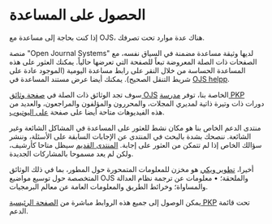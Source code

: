 # الحصول على المساعدة

إذا كنت بحاجة إلى مساعدة مع OJS، هناك عدة موارد تحت تصرفك.

منصة "Open Journal Systems" لديها وثيقة مساعدة مضمنة في السياق نفسه، مع الصفحات ذات الصلة المعروضة تبعاً للصفحة التي تعرضها حالياً. يمكنك العثور على هذه المساعدة الحساسة من خلال النقر على رابط مساعدة اليومية (الموجود عادة على شريط التنقل الصحيح). يمكنك أيضا عرض مستند المساعدة في [OJS helpp](http://pkp.sfu.ca/ojs/demo/present/index.php/index/help/).


سوف تجد الوثائق ذات الصلة في [صفحة وثائق OJS](https://pkp.sfu.ca/wiki/index.php?title=OJS_Documentation) الخاصة بنا، توفر [مدرسة PKP](http://pkpschool.sfu.ca/) دورات ذات وتيرة ذاتية لمديري المجلات، والمحررون والمؤلفون والمراجعون، والعديد من هذه الفيديوهات متاحة أيضا على صفحة [على اليوتيوب](https://www.youtube.com/user/PublicKnowledgeProj/).

منتدى الدعم الخاص بنا [](https://forum.pkp.sfu.ca/) هو مكان نشط للعثور على المساعدة في المشاكل الشائعة وغير الشائعة. ننصحك بشدة بالبحث في المنتدى عن الإجابات السابقة على الأسئلة، وننشر سؤالك الخاص إذا لم تتمكن من العثور على إجابة. [المنتدى القديم](http://wayback.archive-it.org/7100/20160819234652/https:/pkp.sfu.ca/support/forum/index.php) سيظل متاحا كأرشيف، ولكن لم يعد مسموحا بالمشاركات الجديدة.

أخيرا، [تطوير ويكي](https://pkp.sfu.ca/wiki/index.php?title=Main_Page) هو مخزن للمعلومات المتمحورة حول المطور، بما في ذلك الوثائق المتخصصة حول توسيع مواضيع OJS والملحقة؛ • معلومات عن ترجمة نظام العدالة والمساواة؛ وخرائط الطريق والمعلومات العامة عن معالم البرمجيات.

يمكن الوصول إلى جميع هذه الروابط مباشرة من [الصفحة الرئيسية PKP](http://pkp.sfu.ca) تحت قائمة الدعم.
